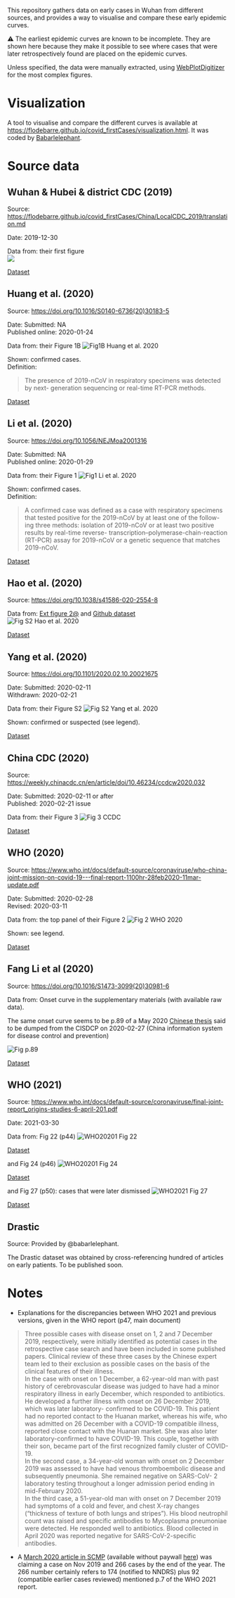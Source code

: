 This repository gathers data on early cases in Wuhan from different sources, and provides a way to visualise and compare these early epidemic curves. 

⚠️ The earliest epidemic curves are known to be incomplete. They are shown here because they make it possible to see where cases that were later retrospectively found are placed on the epidemic curves.  

Unless specified, the data were manually extracted, using [WebPlotDigitizer](https://apps.automeris.io/wpd/) for the most complex figures. 


# Visualization

A tool to visualise and compare the different curves is available at <https://flodebarre.github.io/covid_firstCases/visualization.html>. It was coded by [Babarlelephant](https://github.com/babarlelephant).  


# Source data

## Wuhan & Hubei & district CDC (2019)

Source: <https://flodebarre.github.io/covid_firstCases/China/LocalCDC_2019/translation.md>

Date: 2019-12-30  

Data from: their first figure  
![](China/LocalCDC_2019/figure.png)

[Dataset](https://github.com/flodebarre/covid_firstCases/blob/main/China/LocalCDC_2019/data_LocalCDC_2019.csv)


## Huang et al. (2020)

Source: <https://doi.org/10.1016/S0140-6736(20)30183-5>

Date:  Submitted: NA    
       Published online: 2020-01-24  

Data from: their Figure 1B 
![Fig1B Huang et al. 2020](China/Huang-etal_2020/Screenshot_Huang.png)

Shown: confirmed cases.  
Definition:  
> The presence of 2019-nCoV in respiratory specimens was detected by next- generation sequencing or real-time RT-PCR methods.

[Dataset](https://github.com/flodebarre/covid_firstCases/blob/main/China/Huang-etal_2020/data_Huang2020.csv)


## Li et al. (2020)

Source: <https://doi.org/10.1056/NEJMoa2001316>

Date:  Submitted: NA   
       Published online: 2020-01-29  

Data from: their Figure 1
![Fig1 Li et al. 2020](China/Li-etal_2020/Screenshot_Li.png)

Shown: confirmed cases.  
Definition:  
> A confirmed case was defined as a case with respiratory specimens that tested positive for the 2019-nCoV by at least one of the follow- ing three methods: isolation of 2019-nCoV or at least two positive results by real-time reverse- transcription–polymerase-chain-reaction (RT-PCR) assay for 2019-nCoV or a genetic sequence that matches 2019-nCoV.

[Dataset](https://github.com/flodebarre/covid_firstCases/blob/main/China/Li-etal_2020/data_Li2020.csv)

## Hao et al. (2020)

Source: <https://doi.org/10.1038/s41586-020-2554-8>

Data from: [Ext figure 2@](https://www.nature.com/articles/s41586-020-2554-8/figures/5) and [Github dataset](https://github.com/chaolongwang/SAPHIRE/blob/master/data/Covid19CasesWH.csv)  
![Fig S2 Hao et al. 2020](China/Hao-etal_2020/Hao_SFig2.png)


[Dataset](https://github.com/flodebarre/covid_firstCases/blob/main/China/Hao-etal_2020/data_Hao.csv)

## Yang et al. (2020)

Source: <https://doi.org/10.1101/2020.02.10.20021675>

Date:  Submitted: 2020-02-11   
       Withdrawn: 2020-02-21  

Data from: their Figure S2
![Fig S2 Yang et al. 2020](China/Yang-etal_2020/FigS2.png)

Shown: confirmed or suspected (see legend).

[Dataset](https://github.com/flodebarre/covid_firstCases/blob/main/China/Yang-etal_2020/data_Yang.csv)


## China CDC (2020)

Source: <https://weekly.chinacdc.cn/en/article/doi/10.46234/ccdcw2020.032>

Date:  Submitted: 2020-02-11 or after  
       Published: 2020-02-21 issue

Data from: their Figure 3
![Fig 3 CCDC](China/CCDC_2020/CCDC2020_fullFig3.jpg)

[Dataset](https://github.com/flodebarre/covid_firstCases/blob/main/China/CCDC_2020/data_CCDC.csv)


## WHO (2020)

Source: <https://www.who.int/docs/default-source/coronaviruse/who-china-joint-mission-on-covid-19---final-report-1100hr-28feb2020-11mar-update.pdf>

Date:  Submitted: 2020-02-28  
       Revised: 2020-03-11  

Data from: the top panel of their Figure 2
![Fig 2 WHO 2020](China/WHO_2020/Screenshot_WHO2020_withLegend.png)

Shown: see legend.

[Dataset](https://github.com/flodebarre/covid_firstCases/blob/main/China/WHO_2020/data_WHO2020.csv)


## Fang Li et al (2020)

Source: <https://doi.org/10.1016/S1473-3099(20)30981-6>

Data from: Onset curve in the supplementary materials (with available raw data).

The same onset curve seems to be p.89 of a May 2020 [Chinese thesis](https://www.doc88.com/p-19629219677484.html) said to be dumped from the CISDCP on 2020-02-27 (China information system for disease control and prevention)

![Fig p.89](China/FangLi-etal_2021/img.png)

[Dataset](https://github.com/flodebarre/covid_firstCases/blob/main/China/Li-etal_2020/data_Li2020.csv)


## WHO (2021)

Source: <https://www.who.int/docs/default-source/coronaviruse/final-joint-report_origins-studies-6-april-201.pdf>

Date: 2021-03-30

Data from: Fig 22 (p44)
![WHO20201 Fig 22](China/WHO_2021/Screenshot_WHO2021_fig22.png)

[Dataset](https://github.com/flodebarre/covid_firstCases/blob/main/China/WHO_2021/data_WHO.csv)

and Fig 24 (p46)
![WHO20201 Fig 24](China/WHO_2021/Screenshot_WHO2021_fig24.png)

[Dataset](https://github.com/flodebarre/covid_firstCases/blob/main/China/WHO_2021/data_WHO_fig24.csv)

and Fig 27 (p50): cases that were later dismissed
![WHO2021 Fig 27](China/WHO_2021/Screenshot_WHO2021_fig27.png)

[Dataset](https://github.com/flodebarre/covid_firstCases/blob/main/China/WHO_2021/data_WHO_fig27.csv)


## Drastic

Source: Provided by @babarlelephant.  

The Drastic dataset was obtained by cross-referencing hundred of articles on early patients. To be published soon.



# Notes

-  Explanations for the discrepancies between WHO 2021 and previous versions, given in the WHO report (p47, main document)

> Three possible cases with disease onset on 1, 2 and 7 December 2019, respectively, were initially identified as potential cases in the retrospective case search and have been included in some published papers. Clinical review of these three cases by the Chinese expert team led to their exclusion as possible cases on the basis of the clinical features of their illness.  
> In the case with onset on 1 December, a 62-year-old man with past history of cerebrovascular disease was judged to have had a minor respiratory illness in early December, which responded to antibiotics. He developed a further illness with onset on 26 December 2019, which was later laboratory- confirmed to be COVID-19. This patient had no reported contact to the Huanan market, whereas his wife, who was admitted on 26 December with a COVID-19 compatible illness, reported close contact with the Huanan market. She was also later laboratory-confirmed to have COVID-19. This couple, together with their son, became part of the first recognized family cluster of COVID-19.  
> In the second case, a 34-year-old woman with onset on 2 December 2019 was assessed to have had venous thromboembolic disease and subsequently pneumonia. She remained negative on SARS-CoV- 2 laboratory testing throughout a longer admission period ending in mid-February 2020.  
> In the third case, a 51-year-old man with onset on 7 December 2019 had symptoms of a cold and fever, and chest X-ray changes (“thickness of texture of both lungs and stripes”). His blood neutrophil count was raised and specific antibodies to Mycoplasma pneumoniae were detected. He responded well to antibiotics. Blood collected in April 2020 was reported negative for SARS-CoV-2-specific
antibodies.

-  A [March 2020 article in SCMP](https://www.scmp.com/news/china/society/article/3074991/coronavirus-chinas-first-confirmed-covid-19-case-traced-back) (available without paywall [here](https://sg.news.yahoo.com/coronavirus-china-first-confirmed-covid-152553818.html)) was claiming a case on Nov 2019 and 266 cases by the end of the year. The 266 number certainly refers to 174 (notified to NNDRS) plus 92 (compatible earlier cases reviewed) mentioned p.7 of the WHO 2021 report.

